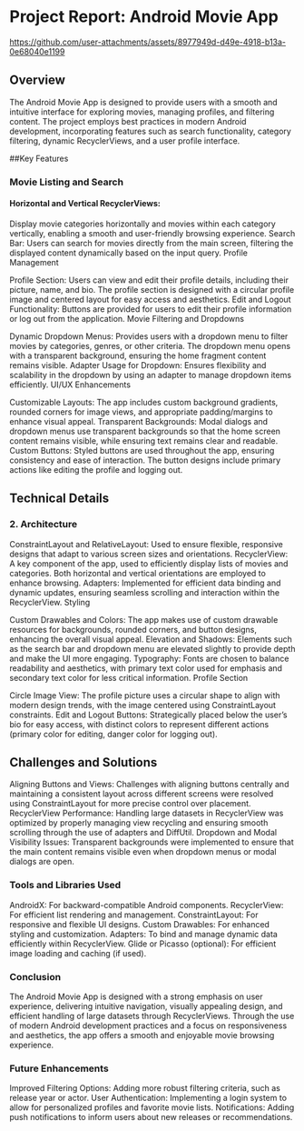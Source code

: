 # Project Report: Android Movie App

https://github.com/user-attachments/assets/8977949d-d49e-4918-b13a-0e68040e1199


## Overview
The Android Movie App is designed to provide users with a smooth and intuitive interface for exploring movies, managing profiles, and filtering content. The project employs best practices in modern Android development, incorporating features such as search functionality, category filtering, dynamic RecyclerViews, and a user profile interface.

##Key Features
### Movie Listing and Search

#### Horizontal and Vertical RecyclerViews: 
Display movie categories horizontally and movies within each category vertically, enabling a smooth and user-friendly browsing experience.
Search Bar: Users can search for movies directly from the main screen, filtering the displayed content dynamically based on the input query.
Profile Management

Profile Section: Users can view and edit their profile details, including their picture, name, and bio. The profile section is designed with a circular profile image and centered layout for easy access and aesthetics.
Edit and Logout Functionality: Buttons are provided for users to edit their profile information or log out from the application.
Movie Filtering and Dropdowns

Dynamic Dropdown Menus: Provides users with a dropdown menu to filter movies by categories, genres, or other criteria. The dropdown menu opens with a transparent background, ensuring the home fragment content remains visible.
Adapter Usage for Dropdown: Ensures flexibility and scalability in the dropdown by using an adapter to manage dropdown items efficiently.
UI/UX Enhancements

Customizable Layouts: The app includes custom background gradients, rounded corners for image views, and appropriate padding/margins to enhance visual appeal.
Transparent Backgrounds: Modal dialogs and dropdown menus use transparent backgrounds so that the home screen content remains visible, while ensuring text remains clear and readable.
Custom Buttons: Styled buttons are used throughout the app, ensuring consistency and ease of interaction. The button designs include primary actions like editing the profile and logging out.

## Technical Details
### 2. Architecture

ConstraintLayout and RelativeLayout: Used to ensure flexible, responsive designs that adapt to various screen sizes and orientations.
RecyclerView: A key component of the app, used to efficiently display lists of movies and categories. Both horizontal and vertical orientations are employed to enhance browsing.
Adapters: Implemented for efficient data binding and dynamic updates, ensuring seamless scrolling and interaction within the RecyclerView.
Styling

Custom Drawables and Colors: The app makes use of custom drawable resources for backgrounds, rounded corners, and button designs, enhancing the overall visual appeal.
Elevation and Shadows: Elements such as the search bar and dropdown menu are elevated slightly to provide depth and make the UI more engaging.
Typography: Fonts are chosen to balance readability and aesthetics, with primary text color used for emphasis and secondary text color for less critical information.
Profile Section

Circle Image View: The profile picture uses a circular shape to align with modern design trends, with the image centered using ConstraintLayout constraints.
Edit and Logout Buttons: Strategically placed below the user’s bio for easy access, with distinct colors to represent different actions (primary color for editing, danger color for logging out).

## Challenges and Solutions

Aligning Buttons and Views: Challenges with aligning buttons centrally and maintaining a consistent layout across different screens were resolved using ConstraintLayout for more precise control over placement.
RecyclerView Performance: Handling large datasets in RecyclerView was optimized by properly managing view recycling and ensuring smooth scrolling through the use of adapters and DiffUtil.
Dropdown and Modal Visibility Issues: Transparent backgrounds were implemented to ensure that the main content remains visible even when dropdown menus or modal dialogs are open.

### Tools and Libraries Used
AndroidX: For backward-compatible Android components.
RecyclerView: For efficient list rendering and management.
ConstraintLayout: For responsive and flexible UI designs.
Custom Drawables: For enhanced styling and customization.
Adapters: To bind and manage dynamic data efficiently within RecyclerView.
Glide or Picasso (optional): For efficient image loading and caching (if used).

### Conclusion
The Android Movie App is designed with a strong emphasis on user experience, delivering intuitive navigation, visually appealing design, and efficient handling of large datasets through RecyclerViews. Through the use of modern Android development practices and a focus on responsiveness and aesthetics, the app offers a smooth and enjoyable movie browsing experience.

### Future Enhancements
Improved Filtering Options: Adding more robust filtering criteria, such as release year or actor.
User Authentication: Implementing a login system to allow for personalized profiles and favorite movie lists.
Notifications: Adding push notifications to inform users about new releases or recommendations.

